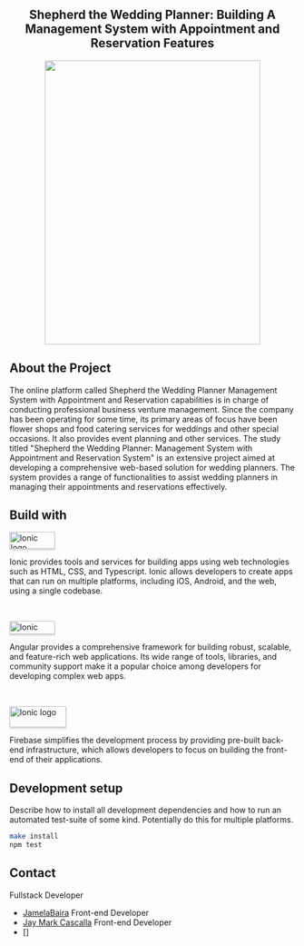 <div align="center">
   
<h2>Shepherd the Wedding Planner: Building A Management System with Appointment and Reservation Features</h2>

<img src="https://github.com/jaymark0831/ShepherdTheWeddingPlanner/blob/main/Shepherd%20the%20wedding%20planner%20(1).png" height="500" width="380">
<br>
</div>

## About the Project

The online platform called Shepherd the Wedding Planner Management System with Appointment and Reservation capabilities is in charge of conducting professional business venture management. Since the company has been operating for some time, its primary areas of focus have been flower shops and food catering services for weddings and other special occasions. It also provides event planning and other services. The study titled "Shepherd the Wedding Planner: Management System with Appointment and Reservation System" is an extensive project aimed at developing a comprehensive web-based solution for wedding planners. The system provides a range of functionalities to assist wedding planners in managing their appointments and reservations effectively.

## Build with

<a href="https://ionicframework.com/" target="_blank"><img src="https://github.com/jaymark0831/ShepherdTheWeddingPlanner/blob/main/logo.png" alt="Ionic logo" style="height: 30px !important;width: 80px !important;box-shadow: 0px 3px 2px 0px rgba(190, 190, 190, 0.5) !important;-webkit-box-shadow: 0px 3px 2px 0px rgba(190, 190, 190, 0.5) !important;" ></a>

Ionic provides tools and services for building apps using web technologies such as HTML, CSS, and Typescript. Ionic allows developers to create apps that can run on multiple platforms, including iOS, Android, and the web, using a single codebase.

<br>

<a href="https://angular.io/" target="_blank"><img src="https://github.com/jaymark0831/ShepherdTheWeddingPlanner/blob/main/angular-logo.png" alt="Ionic logo" style="height: 23px !important;width: 80px !important;box-shadow: 0px 3px 2px 0px rgba(190, 190, 190, 0.5) !important;-webkit-box-shadow: 0px 3px 2px 0px rgba(190, 190, 190, 0.5) !important;" ></a>

Angular provides a comprehensive framework for building robust, scalable, and feature-rich web applications. Its wide range of tools, libraries, and community support make it a popular choice among developers for developing complex web apps.

<br>

<a href="https://firebase.google.com/" target="_blank"><img src="https://github.com/jaymark0831/ShepherdTheWeddingPlanner/blob/main/Firebase_Logo.png" alt="Ionic logo" style="height: 37px !important;width: 100px !important;box-shadow: 0px 3px 2px 0px rgba(190, 190, 190, 0.5) !important;-webkit-box-shadow: 0px 3px 2px 0px rgba(190, 190, 190, 0.5) !important;" ></a>

Firebase simplifies the development process by providing pre-built back-end infrastructure, which allows developers to focus on building the front-end of their applications.

## Development setup

Describe how to install all development dependencies and how to run an automated test-suite of some kind. Potentially do this for multiple platforms.

```sh
make install
npm test
```
## Contact
Fullstack Developer
* [JamelaBaira](https://github.com/JamelaBaira)
Front-end Developer
* [Jay Mark Cascalla](https://github.com/jaymark0831)
Front-end Developer
* []





